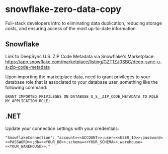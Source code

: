 # snowflake-zero-data-copy
Full-stack developers intro to eliminating data duplication, reducing storage costs, and ensuring access of the most up-to-date information

## Snowflake

Link to DeepSync U.S. ZIP Code Metadata via Snowflake's Marketplace:
https://app.snowflake.com/marketplace/listing/GZT1ZJ0SBC/deep-sync-u-s-zip-code-metadata

Upon importing the marketplace data, need to grant privileges to your database role that is associated to your database user, something like the following command:

`GRANT IMPORTED PRIVILEGES ON DATABASE U_S__ZIP_CODE_METADATA TO ROLE MY_APPLICATION_ROLE;`

## .NET
Update your connection settings with your credentials:

`"SnowflakeConnection": "account=<<ACCOUNT>>;user=<<USER_ID>>;password=<<PASSWORD>>;db=<<YOUR_DB>>;schema=<<YOUR_SCHEMA>>;warehouse=<<YOUR_WAREHOUSE>>;"`
